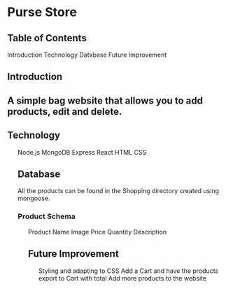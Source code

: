 
<h1> Purse Store </h1>
<h2> Table of Contents </h2>
 </ul> 
Introduction
Technology
Database 
Future Improvement </ul>

<h2> Introduction <h2>
<p>A simple bag website that allows you to add products, edit and delete. </p>

<h2>Technology</h2>
<ul> 
Node.js 
MongoDB
Express
React
HTML
CSS
<h2> Database</h2>
<p>All the products can be found in the Shopping directory created using mongoose.
 <h3> Product Schema </h3>
 <ul>
 Product Name
 Image
 Price
 Quantity
 Description </lu>
 <h2> Future Improvement </h2>
 <ul>
 Styling and adapting to CSS
 Add a Cart and have the products export to Cart with total
 Add more products to the website
 
